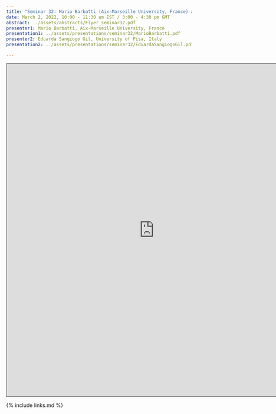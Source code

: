 ```yaml
---
title: "Seminar 32: Mario Barbatti (Aix-Marseille University, France) and Eduarda Sangiogo Gil (University of Pisa, Italy)"
date: March 2, 2022, 10:00 - 11:30 am EST / 3:00 - 4:30 pm GMT
abstract: ../assets/abstracts/Flyer_seminar32.pdf
presenter1: Mario Barbatti, Aix-Marseille University, France
presentation1: ../assets/presentations/seminar32/MarioBarbatti.pdf
presenter2: Eduarda Sangiogo Gil, University of Pisa, Italy
presentation2: ../assets/presentations/seminar32/EduardaSangiogoGil.pdf

---
```


<iframe src="https://ub.hosted.panopto.com/Panopto/Pages/Embed.aspx?id=490c61cd-d3a1-4b76-9539-ae4c01131eff
&autoplay=false&offerviewer=true&showtitle=true&showbrand=true&captions=false&interactivity=all" height="900" width="800" 
style="border: 1px solid #464646;" allowfullscreen allow="autoplay"></iframe>


{% include links.md %}


